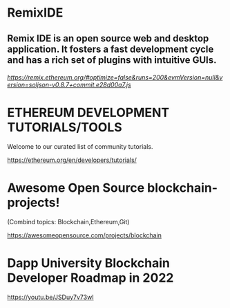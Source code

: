 # RemixIDE
## Remix IDE is an open source web and desktop application. It fosters a fast development cycle and has a rich set of plugins with intuitive GUIs.

######  https://remix.ethereum.org/#optimize=false&runs=200&evmVersion=null&version=soljson-v0.8.7+commit.e28d00a7.js


# ETHEREUM DEVELOPMENT TUTORIALS/TOOLS
Welcome to our curated list of community tutorials.

https://ethereum.org/en/developers/tutorials/

# Awesome Open Source blockchain-projects!

(Combind topics: Blockchain,Ethereum,Git)

https://awesomeopensource.com/projects/blockchain

# Dapp University Blockchain Developer Roadmap in 2022

https://youtu.be/JSDuy7v73wI

